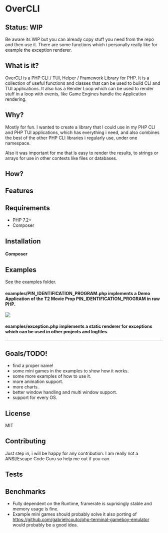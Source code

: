 # OverCLI

## Status: WIP
Be aware its WIP but you can already copy stuff you need from the repo and then use it. There are some functions which i personally really like for example the exception renderer.

## What is it?
OverCLI is a PHP CLI / TUI, Helper / Framework Library for PHP. It is a collection of useful functions and classes that can be used to build CLI and TUI applications. It also has a Render Loop which can be used to render stuff in a loop with events, like Game Engines handle the Application rendering.

## Why?
Mostly for fun. I wanted to create a library that I could use in my PHP CLI and PHP TUI applications, which has everything i need, and also combines the best of the other PHP CLI libraries i regularly use, under one namespace. 

Also it was important for me that is easy to render the results, to strings or arrays for use in other contexts like files or databases.

## How?	

## Features

## Requirements
- PHP 7.2+
- Composer

## Installation

#### Composer

## Examples
See the examples folder.

#### examples/PIN_IDENTIFICATION_PROGRAM.php implements a Demo Application of the T2 Movie Prop PIN_IDENTIFICATION_PROGRAM in raw PHP.

<img src="https://github.com/tuefekci/overcli/raw/demo/PIN_IDENTIFICATION_PROGRAM.gif" />

#### examples/exception.php implements a static renderer for exceptions which can be used in other projects and logfiles.

---

## Goals/TODO!
- find a proper name!
- some mini games in the examples to show how it works. 
- some more examples of how to use it.
- more animation support.
- more charts.
- better window handling and multi window support.
- support for every OS.





## License
MIT

## Contributing
Just step in, i will be happy for any contribution. I am really not a ANSI/Escape Code Guru so help me out if you can.

## Tests


## Benchmarks
- Fully dependent on the Runtime, framerate is suprisingly stable and memory usage is fine.
- Example mini games should probably solve it also porting of https://github.com/gabrielrcouto/php-terminal-gameboy-emulator would probably be a good idea.